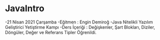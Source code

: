 # JavaIntro
-21 Nisan 2021 Çarşamba
-Eğitmen : Engin Demiroğ
-Java Nitelikli Yazılım Geliştirici Yetiştirme Kampı
-Ders İçeriği : Değişkenler, Şart Blokları, Diziler, Döngüler, Değer ve Referans Tipler Öğrenildi. 
